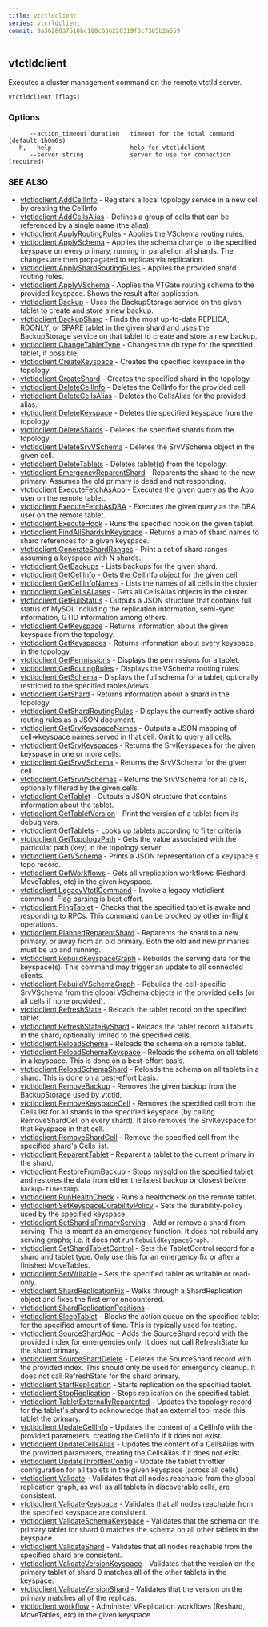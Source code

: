 ```yaml
---
title: vtctldclient
series: vtctldclient
commit: 9a3628037518bc108c636220319f3c7385b2a559
---
```

## vtctldclient

Executes a cluster management command on the remote vtctld server.

```
vtctldclient [flags]
```

### Options

```
      --action_timeout duration   timeout for the total command (default 1h0m0s)
  -h, --help                      help for vtctldclient
      --server string             server to use for connection (required)
```

### SEE ALSO

* [vtctldclient AddCellInfo](./vtctldclient_addcellinfo/)	 - Registers a local topology service in a new cell by creating the CellInfo.
* [vtctldclient AddCellsAlias](./vtctldclient_addcellsalias/)	 - Defines a group of cells that can be referenced by a single name (the alias).
* [vtctldclient ApplyRoutingRules](./vtctldclient_applyroutingrules/)	 - Applies the VSchema routing rules.
* [vtctldclient ApplySchema](./vtctldclient_applyschema/)	 - Applies the schema change to the specified keyspace on every primary, running in parallel on all shards. The changes are then propagated to replicas via replication.
* [vtctldclient ApplyShardRoutingRules](./vtctldclient_applyshardroutingrules/)	 - Applies the provided shard routing rules.
* [vtctldclient ApplyVSchema](./vtctldclient_applyvschema/)	 - Applies the VTGate routing schema to the provided keyspace. Shows the result after application.
* [vtctldclient Backup](./vtctldclient_backup/)	 - Uses the BackupStorage service on the given tablet to create and store a new backup.
* [vtctldclient BackupShard](./vtctldclient_backupshard/)	 - Finds the most up-to-date REPLICA, RDONLY, or SPARE tablet in the given shard and uses the BackupStorage service on that tablet to create and store a new backup.
* [vtctldclient ChangeTabletType](./vtctldclient_changetablettype/)	 - Changes the db type for the specified tablet, if possible.
* [vtctldclient CreateKeyspace](./vtctldclient_createkeyspace/)	 - Creates the specified keyspace in the topology.
* [vtctldclient CreateShard](./vtctldclient_createshard/)	 - Creates the specified shard in the topology.
* [vtctldclient DeleteCellInfo](./vtctldclient_deletecellinfo/)	 - Deletes the CellInfo for the provided cell.
* [vtctldclient DeleteCellsAlias](./vtctldclient_deletecellsalias/)	 - Deletes the CellsAlias for the provided alias.
* [vtctldclient DeleteKeyspace](./vtctldclient_deletekeyspace/)	 - Deletes the specified keyspace from the topology.
* [vtctldclient DeleteShards](./vtctldclient_deleteshards/)	 - Deletes the specified shards from the topology.
* [vtctldclient DeleteSrvVSchema](./vtctldclient_deletesrvvschema/)	 - Deletes the SrvVSchema object in the given cell.
* [vtctldclient DeleteTablets](./vtctldclient_deletetablets/)	 - Deletes tablet(s) from the topology.
* [vtctldclient EmergencyReparentShard](./vtctldclient_emergencyreparentshard/)	 - Reparents the shard to the new primary. Assumes the old primary is dead and not responding.
* [vtctldclient ExecuteFetchAsApp](./vtctldclient_executefetchasapp/)	 - Executes the given query as the App user on the remote tablet.
* [vtctldclient ExecuteFetchAsDBA](./vtctldclient_executefetchasdba/)	 - Executes the given query as the DBA user on the remote tablet.
* [vtctldclient ExecuteHook](./vtctldclient_executehook/)	 - Runs the specified hook on the given tablet.
* [vtctldclient FindAllShardsInKeyspace](./vtctldclient_findallshardsinkeyspace/)	 - Returns a map of shard names to shard references for a given keyspace.
* [vtctldclient GenerateShardRanges](./vtctldclient_generateshardranges/)	 - Print a set of shard ranges assuming a keyspace with N shards.
* [vtctldclient GetBackups](./vtctldclient_getbackups/)	 - Lists backups for the given shard.
* [vtctldclient GetCellInfo](./vtctldclient_getcellinfo/)	 - Gets the CellInfo object for the given cell.
* [vtctldclient GetCellInfoNames](./vtctldclient_getcellinfonames/)	 - Lists the names of all cells in the cluster.
* [vtctldclient GetCellsAliases](./vtctldclient_getcellsaliases/)	 - Gets all CellsAlias objects in the cluster.
* [vtctldclient GetFullStatus](./vtctldclient_getfullstatus/)	 - Outputs a JSON structure that contains full status of MySQL including the replication information, semi-sync information, GTID information among others.
* [vtctldclient GetKeyspace](./vtctldclient_getkeyspace/)	 - Returns information about the given keyspace from the topology.
* [vtctldclient GetKeyspaces](./vtctldclient_getkeyspaces/)	 - Returns information about every keyspace in the topology.
* [vtctldclient GetPermissions](./vtctldclient_getpermissions/)	 - Displays the permissions for a tablet.
* [vtctldclient GetRoutingRules](./vtctldclient_getroutingrules/)	 - Displays the VSchema routing rules.
* [vtctldclient GetSchema](./vtctldclient_getschema/)	 - Displays the full schema for a tablet, optionally restricted to the specified tables/views.
* [vtctldclient GetShard](./vtctldclient_getshard/)	 - Returns information about a shard in the topology.
* [vtctldclient GetShardRoutingRules](./vtctldclient_getshardroutingrules/)	 - Displays the currently active shard routing rules as a JSON document.
* [vtctldclient GetSrvKeyspaceNames](./vtctldclient_getsrvkeyspacenames/)	 - Outputs a JSON mapping of cell=>keyspace names served in that cell. Omit to query all cells.
* [vtctldclient GetSrvKeyspaces](./vtctldclient_getsrvkeyspaces/)	 - Returns the SrvKeyspaces for the given keyspace in one or more cells.
* [vtctldclient GetSrvVSchema](./vtctldclient_getsrvvschema/)	 - Returns the SrvVSchema for the given cell.
* [vtctldclient GetSrvVSchemas](./vtctldclient_getsrvvschemas/)	 - Returns the SrvVSchema for all cells, optionally filtered by the given cells.
* [vtctldclient GetTablet](./vtctldclient_gettablet/)	 - Outputs a JSON structure that contains information about the tablet.
* [vtctldclient GetTabletVersion](./vtctldclient_gettabletversion/)	 - Print the version of a tablet from its debug vars.
* [vtctldclient GetTablets](./vtctldclient_gettablets/)	 - Looks up tablets according to filter criteria.
* [vtctldclient GetTopologyPath](./vtctldclient_gettopologypath/)	 - Gets the value associated with the particular path (key) in the topology server.
* [vtctldclient GetVSchema](./vtctldclient_getvschema/)	 - Prints a JSON representation of a keyspace's topo record.
* [vtctldclient GetWorkflows](./vtctldclient_getworkflows/)	 - Gets all vreplication workflows (Reshard, MoveTables, etc) in the given keyspace.
* [vtctldclient LegacyVtctlCommand](./vtctldclient_legacyvtctlcommand/)	 - Invoke a legacy vtctlclient command. Flag parsing is best effort.
* [vtctldclient PingTablet](./vtctldclient_pingtablet/)	 - Checks that the specified tablet is awake and responding to RPCs. This command can be blocked by other in-flight operations.
* [vtctldclient PlannedReparentShard](./vtctldclient_plannedreparentshard/)	 - Reparents the shard to a new primary, or away from an old primary. Both the old and new primaries must be up and running.
* [vtctldclient RebuildKeyspaceGraph](./vtctldclient_rebuildkeyspacegraph/)	 - Rebuilds the serving data for the keyspace(s). This command may trigger an update to all connected clients.
* [vtctldclient RebuildVSchemaGraph](./vtctldclient_rebuildvschemagraph/)	 - Rebuilds the cell-specific SrvVSchema from the global VSchema objects in the provided cells (or all cells if none provided).
* [vtctldclient RefreshState](./vtctldclient_refreshstate/)	 - Reloads the tablet record on the specified tablet.
* [vtctldclient RefreshStateByShard](./vtctldclient_refreshstatebyshard/)	 - Reloads the tablet record all tablets in the shard, optionally limited to the specified cells.
* [vtctldclient ReloadSchema](./vtctldclient_reloadschema/)	 - Reloads the schema on a remote tablet.
* [vtctldclient ReloadSchemaKeyspace](./vtctldclient_reloadschemakeyspace/)	 - Reloads the schema on all tablets in a keyspace. This is done on a best-effort basis.
* [vtctldclient ReloadSchemaShard](./vtctldclient_reloadschemashard/)	 - Reloads the schema on all tablets in a shard. This is done on a best-effort basis.
* [vtctldclient RemoveBackup](./vtctldclient_removebackup/)	 - Removes the given backup from the BackupStorage used by vtctld.
* [vtctldclient RemoveKeyspaceCell](./vtctldclient_removekeyspacecell/)	 - Removes the specified cell from the Cells list for all shards in the specified keyspace (by calling RemoveShardCell on every shard). It also removes the SrvKeyspace for that keyspace in that cell.
* [vtctldclient RemoveShardCell](./vtctldclient_removeshardcell/)	 - Remove the specified cell from the specified shard's Cells list.
* [vtctldclient ReparentTablet](./vtctldclient_reparenttablet/)	 - Reparent a tablet to the current primary in the shard.
* [vtctldclient RestoreFromBackup](./vtctldclient_restorefrombackup/)	 - Stops mysqld on the specified tablet and restores the data from either the latest backup or closest before `backup-timestamp`.
* [vtctldclient RunHealthCheck](./vtctldclient_runhealthcheck/)	 - Runs a healthcheck on the remote tablet.
* [vtctldclient SetKeyspaceDurabilityPolicy](./vtctldclient_setkeyspacedurabilitypolicy/)	 - Sets the durability-policy used by the specified keyspace.
* [vtctldclient SetShardIsPrimaryServing](./vtctldclient_setshardisprimaryserving/)	 - Add or remove a shard from serving. This is meant as an emergency function. It does not rebuild any serving graphs; i.e. it does not run `RebuildKeyspaceGraph`.
* [vtctldclient SetShardTabletControl](./vtctldclient_setshardtabletcontrol/)	 - Sets the TabletControl record for a shard and tablet type. Only use this for an emergency fix or after a finished MoveTables.
* [vtctldclient SetWritable](./vtctldclient_setwritable/)	 - Sets the specified tablet as writable or read-only.
* [vtctldclient ShardReplicationFix](./vtctldclient_shardreplicationfix/)	 - Walks through a ShardReplication object and fixes the first error encountered.
* [vtctldclient ShardReplicationPositions](./vtctldclient_shardreplicationpositions/)	 - 
* [vtctldclient SleepTablet](./vtctldclient_sleeptablet/)	 - Blocks the action queue on the specified tablet for the specified amount of time. This is typically used for testing.
* [vtctldclient SourceShardAdd](./vtctldclient_sourceshardadd/)	 - Adds the SourceShard record with the provided index for emergencies only. It does not call RefreshState for the shard primary.
* [vtctldclient SourceShardDelete](./vtctldclient_sourcesharddelete/)	 - Deletes the SourceShard record with the provided index. This should only be used for emergency cleanup. It does not call RefreshState for the shard primary.
* [vtctldclient StartReplication](./vtctldclient_startreplication/)	 - Starts replication on the specified tablet.
* [vtctldclient StopReplication](./vtctldclient_stopreplication/)	 - Stops replication on the specified tablet.
* [vtctldclient TabletExternallyReparented](./vtctldclient_tabletexternallyreparented/)	 - Updates the topology record for the tablet's shard to acknowledge that an external tool made this tablet the primary.
* [vtctldclient UpdateCellInfo](./vtctldclient_updatecellinfo/)	 - Updates the content of a CellInfo with the provided parameters, creating the CellInfo if it does not exist.
* [vtctldclient UpdateCellsAlias](./vtctldclient_updatecellsalias/)	 - Updates the content of a CellsAlias with the provided parameters, creating the CellsAlias if it does not exist.
* [vtctldclient UpdateThrottlerConfig](./vtctldclient_updatethrottlerconfig/)	 - Update the tablet throttler configuration for all tablets in the given keyspace (across all cells)
* [vtctldclient Validate](./vtctldclient_validate/)	 - Validates that all nodes reachable from the global replication graph, as well as all tablets in discoverable cells, are consistent.
* [vtctldclient ValidateKeyspace](./vtctldclient_validatekeyspace/)	 - Validates that all nodes reachable from the specified keyspace are consistent.
* [vtctldclient ValidateSchemaKeyspace](./vtctldclient_validateschemakeyspace/)	 - Validates that the schema on the primary tablet for shard 0 matches the schema on all other tablets in the keyspace.
* [vtctldclient ValidateShard](./vtctldclient_validateshard/)	 - Validates that all nodes reachable from the specified shard are consistent.
* [vtctldclient ValidateVersionKeyspace](./vtctldclient_validateversionkeyspace/)	 - Validates that the version on the primary tablet of shard 0 matches all of the other tablets in the keyspace.
* [vtctldclient ValidateVersionShard](./vtctldclient_validateversionshard/)	 - Validates that the version on the primary matches all of the replicas.
* [vtctldclient workflow](./vtctldclient_workflow/)	 - Administer VReplication workflows (Reshard, MoveTables, etc) in the given keyspace


